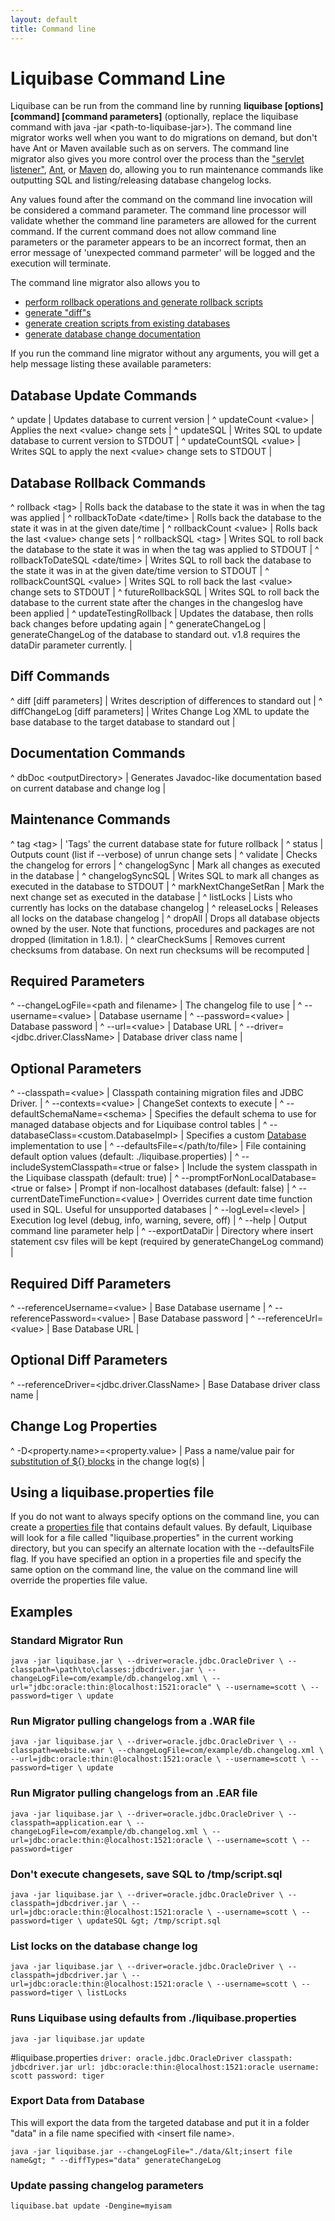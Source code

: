 ```yaml
---
layout: default
title: Command line
---
```


# Liquibase Command Line #

Liquibase can be run from the command line by running
**liquibase \[options\] \[command\] \[command parameters\]** (optionally, replace the liquibase command with java -jar &lt;path-to-liquibase-jar&gt;). The command line migrator works well when you want to do migrations on demand, but don't have Ant or Maven available such as on servers. The command line migrator also gives you more control over the process than the ["servlet listener"](servlet_listener.html), [Ant](ant/index.html), or [Maven](maven/index.html) do, allowing you to run maintenance commands like outputting SQL and listing/releasing database changelog locks.

Any values found after the command on the command line invocation will be considered a command parameter. The command line processor will validate whether the command line parameters are allowed for the current command. If the current command does not allow command line parameters or the parameter appears to be an incorrect format, then an error message of 'unexpected command parmeter' will be logged and the execution will terminate.

The command line migrator also allows you to

  * [perform rollback operations and generate rollback scripts](rollback.html)
  * [generate "diff"s](diff.html)
  * [generate creation scripts from existing databases](generating_changelogs.html)
  * [generate database change documentation](dbdoc.html)

If you run the command line migrator without any arguments, you will get a help message listing these available parameters:


## Database Update Commands ##

^ update  | Updates database to current version  | 
^ updateCount &lt;value&gt;  | Applies the next &lt;value&gt; change sets  |
^ updateSQL  | Writes SQL to update database to current version to STDOUT  | 
^ updateCountSQL &lt;value&gt;  | Writes SQL to apply the next &lt;value&gt; change sets to STDOUT  |





## Database Rollback Commands ##

^ rollback &lt;tag&gt;  | Rolls back the database to the state it was in when the tag was applied  |
^ rollbackToDate &lt;date/time&gt;  | Rolls back the database to the state it was in at the given date/time  |
^ rollbackCount &lt;value&gt;  | Rolls back the last &lt;value&gt; change sets  |
^ rollbackSQL &lt;tag&gt;  | Writes SQL to roll back the database to the state it was in when the tag was applied to STDOUT  |
^ rollbackToDateSQL &lt;date/time&gt;  | Writes SQL to roll back the database to the state it was in at the given date/time version to STDOUT  |
^ rollbackCountSQL &lt;value&gt;  | Writes SQL to roll back the last &lt;value&gt; change sets to STDOUT  |
^ futureRollbackSQL  | Writes SQL to roll back the database to the current state after the changes in the changeslog have been applied  | 
^ updateTestingRollback  | Updates the database, then rolls back changes before updating again |
^ generateChangeLog  | generateChangeLog of the database to standard out. v1.8 requires the dataDir parameter currently. | 


## Diff Commands ##

^ diff \[diff parameters\]  | Writes description of differences to standard out  |
^ diffChangeLog \[diff parameters\]  | Writes Change Log XML to update the base database to the target database to standard out  |


## Documentation Commands ##

^ dbDoc &lt;outputDirectory&gt;  | Generates Javadoc-like documentation based on current database and change log  |





## Maintenance Commands ##

^ tag &lt;tag&gt;  | 'Tags' the current database state for future rollback  |
^ status  | Outputs count (list if --verbose) of unrun change sets  | 
^ validate  | Checks the changelog for errors  | 
^ changelogSync  | Mark all changes as executed in the database  | 
^ changelogSyncSQL  | Writes SQL to mark all changes as executed in the database to STDOUT  | 
^ markNextChangeSetRan | Mark the next change set as executed in the database  | 
^ listLocks  | Lists who currently has locks on the database changelog  | 
^ releaseLocks  | Releases all locks on the database changelog  | 
^ dropAll  | Drops all database objects owned by the user. Note that functions, procedures and packages are not dropped (limitation in 1.8.1).  | 
^ clearCheckSums  | Removes current checksums from database.  On next run checksums will be recomputed  | 

## Required Parameters ##

^ --changeLogFile=&lt;path and filename&gt;  | The changelog file to use  |
^ --username=&lt;value&gt;  | Database username  |
^ --password=&lt;value&gt;  | Database password  |
^ --url=&lt;value&gt;  | Database URL  |
^ --driver=&lt;jdbc.driver.ClassName&gt;  | Database driver class name  |






## Optional Parameters ##

^ --classpath=&lt;value&gt;  | Classpath containing migration files and JDBC Driver.  |
^ --contexts=&lt;value&gt;  | ChangeSet contexts to execute  |
^ --defaultSchemaName=&lt;schema&gt;  | Specifies the default schema to use for managed database objects and for Liquibase control tables  |
^ --databaseClass=&lt;custom.DatabaseImpl&gt;  | Specifies a custom [Database](http://www.liquibase.org/api/liquibase/database/Database.html) implementation to use  |
^ --defaultsFile=&lt;/path/to/file&gt;  | File containing default option values (default: ./liquibase.properties)  |
^ --includeSystemClasspath=&lt;true or false&gt;  | Include the system classpath in the Liquibase classpath (default: true)  |
^ --promptForNonLocalDatabase=&lt;true or false&gt;  | Prompt if non-localhost databases (default: false)  |
^ --currentDateTimeFunction=&lt;value&gt;  | Overrides current date time function used in SQL. Useful for unsupported databases  |
^ --logLevel=&lt;level&gt;  | Execution log level (debug, info, warning, severe, off)  |
^ --help  | Output command line parameter help  | 
^ --exportDataDir  | Directory where insert statement csv files will be kept (required by generateChangeLog command)  | 

## Required Diff Parameters ##

^ --referenceUsername=&lt;value&gt;  | Base Database username  |
^ --referencePassword=&lt;value&gt;  | Base Database password  |
^ --referenceUrl=&lt;value&gt;  | Base Database URL  |

## Optional Diff Parameters ##

^ --referenceDriver=&lt;jdbc.driver.ClassName&gt;  | Base Database driver class name  |

## Change Log Properties ##
^ -D&lt;property.name&gt;=&lt;property.value&gt;  | Pass a name/value pair for [substitution of ${} blocks](changelog_parameters.html) in the change log(s)  |

## Using a liquibase.properties file ##

If you do not want to always specify options on the command line, you can create a [properties file](liquibase.properties.html) that contains default values. By default, Liquibase will look for a file called "liquibase.properties" in the current working directory, but you can specify an alternate location with the --defaultsFile flag. If you have specified an option in a properties file and specify the same option on the command line, the value on the command line will override the properties file value.

## Examples ##

### Standard Migrator Run ###

``
java -jar liquibase.jar \
      --driver=oracle.jdbc.OracleDriver \
      --classpath=\path\to\classes:jdbcdriver.jar \
      --changeLogFile=com/example/db.changelog.xml \
      --url="jdbc:oracle:thin:@localhost:1521:oracle" \
      --username=scott \
      --password=tiger \
      update
``

### Run Migrator pulling changelogs from a .WAR file ###

``
java -jar liquibase.jar \
      --driver=oracle.jdbc.OracleDriver \
      --classpath=website.war \
      --changeLogFile=com/example/db.changelog.xml \
      --url=jdbc:oracle:thin:@localhost:1521:oracle \
      --username=scott \
      --password=tiger \
      update
``

### Run Migrator pulling changelogs from an .EAR file ###

``
java -jar liquibase.jar \
      --driver=oracle.jdbc.OracleDriver \
      --classpath=application.ear \
      --changeLogFile=com/example/db.changelog.xml \
      --url=jdbc:oracle:thin:@localhost:1521:oracle \
      --username=scott \
      --password=tiger
``

### Don't execute changesets, save SQL to /tmp/script.sql ###

``
java -jar liquibase.jar \
        --driver=oracle.jdbc.OracleDriver \
        --classpath=jdbcdriver.jar \
        --url=jdbc:oracle:thin:@localhost:1521:oracle \
        --username=scott \
        --password=tiger \
        updateSQL &gt; /tmp/script.sql
``

### List locks on the database change log ###

``
java -jar liquibase.jar \
        --driver=oracle.jdbc.OracleDriver \
        --classpath=jdbcdriver.jar \
        --url=jdbc:oracle:thin:@localhost:1521:oracle \
        --username=scott \
        --password=tiger \
        listLocks
``

### Runs Liquibase using defaults from ./liquibase.properties ###

``
java -jar liquibase.jar update
``

#liquibase.properties
``
driver: oracle.jdbc.OracleDriver
classpath: jdbcdriver.jar
url: jdbc:oracle:thin:@localhost:1521:oracle
username: scott
password: tiger
``

### Export Data from Database ###
This will export the data from the targeted database and put it in a folder "data" in a file name specified with &lt;insert file name&gt;.

``
java -jar liquibase.jar --changeLogFile="./data/&lt;insert file name&gt; " --diffTypes="data" generateChangeLog
``

### Update passing changelog parameters ###
``
liquibase.bat update -Dengine=myisam
``
